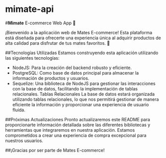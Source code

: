 # mimate-api

#**Mimate** E-commerce Web App :wave:

¡Bienvenido a la aplicación web de Mates E-commerce! Esta plataforma está diseñada para ofrecerte una experiencia única al adquirir productos de alta calidad para disfrutar de tus mates favoritos. 🧉

##Tecnologías Utilizadas
Estamos construyendo esta aplicación utilizando las siguientes tecnologías:

- NodeJS: Para la creación del backend robusto y eficiente.
- PostgreSQL: Como base de datos principal para almacenar la información de productos y usuarios.
- Sequelize: Una biblioteca de NodeJS para gestionar las interacciones con la base de datos, facilitando la implementación de tablas relacionales.
Tablas Relacionales
La base de datos estará organizada utilizando tablas relacionales, lo que nos permitirá gestionar de manera eficiente la información y proporcionar una experiencia de usuario fluida.

##Próximas Actualizaciones
Pronto actualizaremos este README para proporcionarte información detallada sobre las diferentes bibliotecas y herramientas que integraremos en nuestra aplicación. Estamos comprometidos a crear una experiencia de compra excepcional para nuestros usuarios.

##¡Gracias por ser parte de Mates E-commerce!
